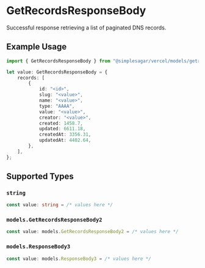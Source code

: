 # GetRecordsResponseBody

Successful response retrieving a list of paginated DNS records.

## Example Usage

```typescript
import { GetRecordsResponseBody } from "@simplesagar/vercel/models/getrecordsop.js";

let value: GetRecordsResponseBody = {
    records: [
        {
            id: "<id>",
            slug: "<value>",
            name: "<value>",
            type: "AAAA",
            value: "<value>",
            creator: "<value>",
            created: 1458.7,
            updated: 6611.18,
            createdAt: 3356.31,
            updatedAt: 4402.64,
        },
    ],
};
```

## Supported Types

### `string`

```typescript
const value: string = /* values here */
```

### `models.GetRecordsResponseBody2`

```typescript
const value: models.GetRecordsResponseBody2 = /* values here */
```

### `models.ResponseBody3`

```typescript
const value: models.ResponseBody3 = /* values here */
```

